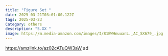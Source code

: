 ```yaml
---
title: "Figure Set "
date: 2025-03-21T03:01:00.122Z
tags: 2025-03-23
Category: others
description: "5.XX "
image: https://m.media-amazon.com/images/I/81EWHnuuanL._AC_SX679_.jpg
---
```

https://amzlink.to/az02cATuQW3aW    ad